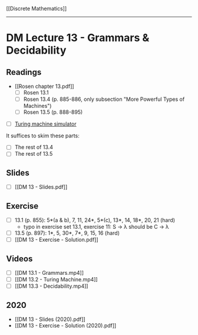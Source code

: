 [[Discrete Mathematics]]

---

# DM Lecture 13 - Grammars & Decidability

## Readings
- [[Rosen chapter 13.pdf]]
	- [ ] Rosen 13.1
	- [ ] Rosen 13.4 (p. 885-886, only subsection "More Powerful Types of Machines")
	- [ ] Rosen 13.5 (p. 888-895)
- [ ] [Turing machine simulator](http://turingmachine.io)

It suffices to skim these parts:
- [ ] The rest of 13.4
- [ ] The rest of 13.5

## Slides
- [ ] [[DM 13 - Slides.pdf]]

## Exercise
- [ ] 13.1 (p. 855): 5*(a & b), 7, 11, 24*, 5*(c), 13*, 14, 18*, 20, 21 (hard)
	- typo in exercise set 13.1, exercise 11: S → λ should be C → λ
- [ ] 13.5 (p. 897): 1*, 5, 30*, 7*, 9, 15, 16 (hard)
- [ ] [[DM 13 - Exercise - Solution.pdf]]

## Videos
- [ ] [[DM 13.1 - Grammars.mp4]]
- [ ] [[DM 13.2 - Turing Machine.mp4]]
- [ ] [[DM 13.3 - Decidability.mp4]]

## 2020
- [[DM 13 - Slides (2020).pdf]]
- [[DM 13 - Exercise - Solution (2020).pdf]]

